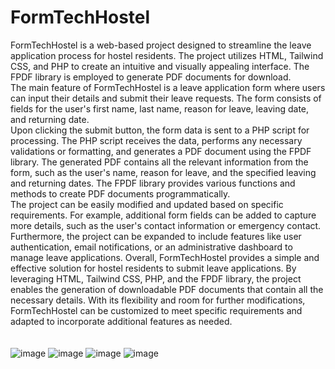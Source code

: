 # FormTechHostel
FormTechHostel is a web-based project designed to streamline the leave application process for 
hostel residents. The project utilizes HTML, Tailwind CSS, and PHP to create an intuitive and 
visually appealing interface. The FPDF library is employed to generate PDF documents for 
download. <br>
The main feature of FormTechHostel is a leave application form where users can input their details 
and submit their leave requests. The form consists of fields for the user's first name, last name, 
reason for leave, leaving date, and returning date. <br>
Upon clicking the submit button, the form data is sent to a PHP script for processing. The PHP 
script receives the data, performs any necessary validations or formatting, and generates a PDF 
document using the FPDF library. The generated PDF contains all the relevant information from 
the form, such as the user's name, reason for leave, and the specified leaving and returning dates.
The FPDF library provides various functions and methods to create PDF documents 
programmatically.  <br>
The project can be easily modified and updated based on specific requirements. For example, 
additional form fields can be added to capture more details, such as the user's contact information 
or emergency contact. Furthermore, the project can be expanded to include features like user 
authentication, email notifications, or an administrative dashboard to manage leave applications.
Overall, FormTechHostel provides a simple and effective solution for hostel residents to submit 
leave applications. By leveraging HTML, Tailwind CSS, PHP, and the FPDF library, the project 
enables the generation of downloadable PDF documents that contain all the necessary details. With 
its flexibility and room for further modifications, FormTechHostel can be customized to meet 
specific requirements and adapted to incorporate additional features as needed. <br> <br> <br>
![image](https://github.com/MahekRohitGor/FormTechHostel/assets/101034649/4b46f9fa-b663-49a9-98ba-0b06ee7a7fba)
![image](https://github.com/MahekRohitGor/FormTechHostel/assets/101034649/43943d5f-448b-4e41-a3a3-4f8bb2eff8e2)
![image](https://github.com/MahekRohitGor/FormTechHostel/assets/101034649/99bb1003-10b4-4942-975d-f8e5fac52505)
![image](https://github.com/MahekRohitGor/FormTechHostel/assets/101034649/e931451a-1392-4df2-a141-57654f75d89c)

